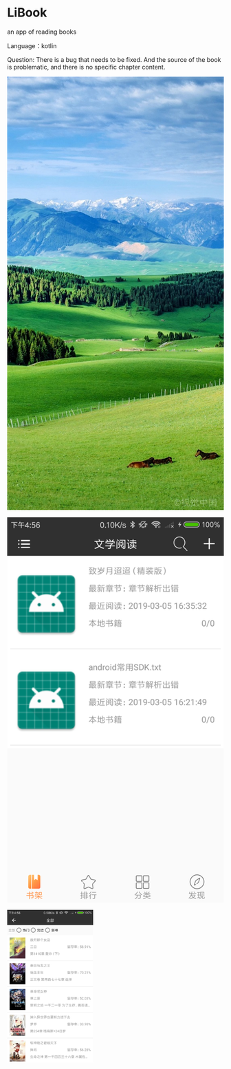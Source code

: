 # LiBook
an app of reading books

Language：kotlin

Question: There is a bug that needs to be fixed.
And the source of the book is problematic, and there is no specific chapter content.

![](https://github.com/shuguoli68/LiBook/blob/master/Screenshots/splash.jpg
)

![](https://github.com/shuguoli68/LiBook/blob/master/Screenshots/%E4%B9%A6%E6%9E%B6.png
)

<img src="https://github.com/shuguoli68/LiBook/blob/master/Screenshots/%E4%B9%A6%E7%B1%8D%E5%88%97%E8%A1%A8.png" width="200" alt="轮播js"/>

